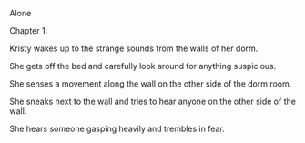 Alone

Chapter 1:

Kristy wakes up to the strange sounds from the walls of her dorm.

She gets off the bed and carefully look around for anything suspicious.

She senses a movement along the wall on the other side of the dorm room.

She sneaks next to the wall and tries to hear anyone on the other side of the wall.

She hears someone gasping heavily and trembles in fear.

